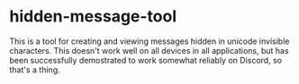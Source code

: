 ﻿# hidden-message-tool
This is a tool for creating and viewing messages hidden in unicode invisible characters. This doesn't work well on all devices in all applications, but has been successfully demostrated to work somewhat reliably on Discord, so that's a thing.
